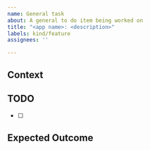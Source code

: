 ```yaml
---
name: General task 
about: A general to do item being worked on
title: "<app name>: <description>"
labels: kind/feature
assignees: ''

---
```


## Context

<!-- What is the purpose of this ticket? What are details needed to understand the tasks within this ticket -->

## TODO

<!-- The list of actionable items -->

- [ ] 

## Expected Outcome

<!-- When completed, what is the final return, what feature does it introduce for future users or developers -->
